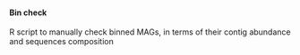 #### Bin check
R script to manually check binned MAGs, in terms of their contig abundance and sequences composition

